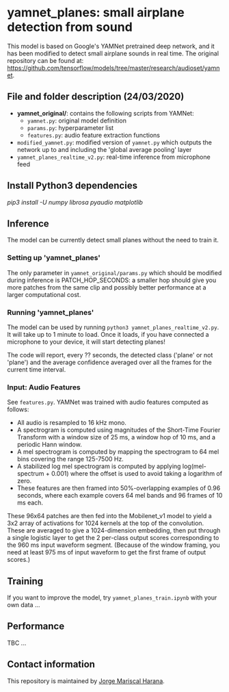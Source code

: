 # yamnet_planes: small airplane detection from sound
This model is based on Google's YAMNet pretrained deep network, and it has been modified to detect small airplane sounds in real time. The original repository can be found at: https://github.com/tensorflow/models/tree/master/research/audioset/yamnet.


## File and folder description (24/03/2020)
- **yamnet_original/**: contains the following scripts from YAMNet:
  - `yamnet.py`: original model definition
  - `params.py`: hyperparameter list
  - `features.py`: audio feature extraction functions
- `modified_yamnet.py`: modified version of `yamnet.py` which outputs the network up to and including the 'global average pooling' layer
- `yamnet_planes_realtime_v2.py`: real-time inference from microphone feed


## Install Python3 dependencies 
*pip3 install -U numpy librosa pyaudio matplotlib*


## Inference
The model can be currently detect small planes without the need to train it.


### Setting up 'yamnet_planes'
The only parameter in `yamnet_original/params.py` which should be modified during inference is PATCH_HOP_SECONDS: a smaller hop should give you more patches from the same clip and possibly better performance at a larger computational cost.


### Running 'yamnet_planes'
The model can be used by running `python3 yamnet_planes_realtime_v2.py`. It will take up to 1 minute to load. Once it loads, if you have connected a microphone to your device, it will start detecting planes!

The code will report, every ?? seconds, the detected class ('plane' or not 'plane') and the average confidence averaged over all the frames for the current time interval.


### Input: Audio Features
See `features.py`. YAMNet was trained with audio features computed as follows:

* All audio is resampled to 16 kHz mono.
* A spectrogram is computed using magnitudes of the Short-Time Fourier Transform
  with a window size of 25 ms, a window hop of 10 ms, and a periodic Hann
  window.
* A mel spectrogram is computed by mapping the spectrogram to 64 mel bins
  covering the range 125-7500 Hz.
* A stabilized log mel spectrogram is computed by applying
  log(mel-spectrum + 0.001) where the offset is used to avoid taking a logarithm
  of zero.
* These features are then framed into 50%-overlapping examples of 0.96 seconds,
  where each example covers 64 mel bands and 96 frames of 10 ms each.

These 96x64 patches are then fed into the Mobilenet_v1 model to yield a 3x2
array of activations for 1024 kernels at the top of the convolution.  These are
averaged to give a 1024-dimension embedding, then put through a single logistic
layer to get the 2 per-class output scores corresponding to the 960 ms input
waveform segment. (Because of the window framing, you need at least 975 ms of
input waveform to get the first frame of output scores.)


## Training
If you want to improve the model, try `yamnet_planes_train.ipynb` with your own data ...


## Performance
TBC ...


## Contact information
This repository is maintained by [Jorge Mariscal Harana](https://github.com/jmariscal-harana).
